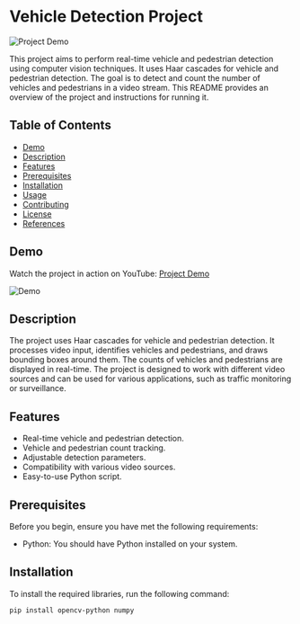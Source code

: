 # Vehicle Detection Project

![Project Demo](demo.png)

This project aims to perform real-time vehicle and pedestrian detection using computer vision techniques. It uses Haar cascades for vehicle and pedestrian detection. The goal is to detect and count the number of vehicles and pedestrians in a video stream. This README provides an overview of the project and instructions for running it.

## Table of Contents

- [Demo](#demo)
- [Description](#description)
- [Features](#features)
- [Prerequisites](#prerequisites)
- [Installation](#installation)
- [Usage](#usage)
- [Contributing](#contributing)
- [License](#license)
- [References](#references)

## Demo

Watch the project in action on YouTube: [Project Demo](https://youtu.be/bTIKY2NYBUg)

![Demo](demo.png)

## Description

The project uses Haar cascades for vehicle and pedestrian detection. It processes video input, identifies vehicles and pedestrians, and draws bounding boxes around them. The counts of vehicles and pedestrians are displayed in real-time. The project is designed to work with different video sources and can be used for various applications, such as traffic monitoring or surveillance.

## Features

- Real-time vehicle and pedestrian detection.
- Vehicle and pedestrian count tracking.
- Adjustable detection parameters.
- Compatibility with various video sources.
- Easy-to-use Python script.

## Prerequisites

Before you begin, ensure you have met the following requirements:

- Python: You should have Python installed on your system.

## Installation

To install the required libraries, run the following command:

```bash
pip install opencv-python numpy
